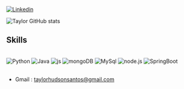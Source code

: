 [![Linkedin](https://img.shields.io/badge/LinkedIn-0077B5?style=for-the-badge&logo=linkedin&logoColor=white)](https://www.linkedin.com/in/taylor-hudson-208181232/)

![Taylor GitHub stats](https://github-readme-stats.vercel.app/api?username=TaylorHudson&show_icons=true&theme=tokyonight)

## Skills 
<div style="display:inline_block"><br/>
    <img align:"center" alt="Python" src="https://img.shields.io/badge/Python-3776AB?style=for-the-badge&logo=python&logoColor=white"/>
    <img align:"center" alt="Java" src="https://img.shields.io/badge/Java-ED8B00?style=for-the-badge&logo=java&logoColor=white"/>
    <img align:"center" alt="js" src="https://img.shields.io/badge/JavaScript-F7DF1E?style=for-the-badge&logo=javascript&logoColor=414141" />
    <img align:"center" alt="mongoDB" src="https://img.shields.io/badge/MongoDB-4EA94B?style=for-the-badge&logo=mongodb&logoColor=white" />
    <img align:"center" alt="MySql" src="https://img.shields.io/badge/MySQL-005C84?style=for-the-badge&logo=mysql&logoColor=white"/>
    <img align:"center" alt="node.js" src="https://img.shields.io/badge/Node.js-43853D?style=for-the-badge&logo=node.js&logoColor=white" />
    <img align:"center" alt="SpringBoot" src="https://img.shields.io/badge/Spring-6DB33F?style=for-the-badge&logo=spring&logoColor=white" />
</div> <br/>


- Gmail : taylorhudsonsantos@gmail.com
